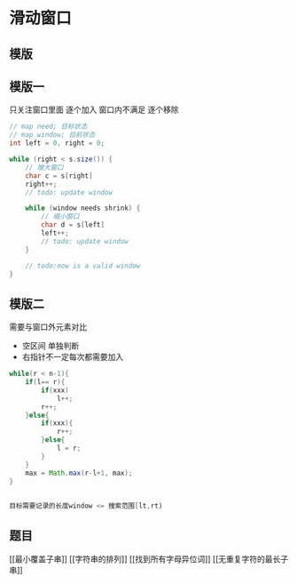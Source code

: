 # 滑动窗口
## 模版
## 模版一 
只关注窗口里面
逐个加入 窗口内不满足 逐个移除
```java
// map need; 目标状态
// map window; 目前状态
int left = 0, right = 0;

while (right < s.size()) {
    // 增大窗口
    char c = s[right]
    right++;
    // todo: update window 

    while (window needs shrink) {
        // 缩小窗口
        char d = s[left]
        left++;
        // todo: update window
    }

    // todo:now is a valid window 
}

```
## 模版二 
需要与窗口外元素对比
 - 空区间 单独判断
 - 右指针不一定每次都需要加入

```java
while(r < n-1){
    if(l== r){
        if(xxx)
            l++;
        r++;
    }else{
        if(xxx){
            r++;
        }else{
            l = r;
        }
    }
    max = Math.max(r-l+1, max);
}

```

## 

```java
目标需要记录的长度window <= 搜索范围[lt,rt)
```

## 题目
[[最小覆盖子串]]
[[字符串的排列]]
[[找到所有字母异位词]]
[[无重复字符的最长子串]]

